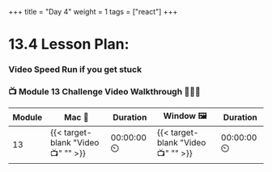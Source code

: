 +++
title = "Day 4"
weight = 1
tags = ["react"] 
+++


# 13.4 Lesson Plan: 

### Video Speed Run if you get stuck 
### 📺 Module 13 Challenge Video Walkthrough 🏃‍♀️🏃
| Module | Mac 🍎 | Duration    | Window 🖼️ | Duration |
| ------  | ------ | ----------- |---------  | --------- |
| 13 | {{< target-blank "Video 📺" "" >}}   |  00:00:00  ⏲️   |  {{< target-blank "Video 📺" "" >}}  |  00:00:00 ⏲️ |